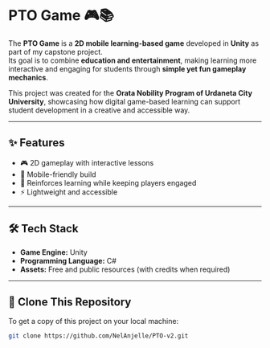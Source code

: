 # PTO Game 🎮📚
The **PTO Game** is a **2D mobile learning-based game** developed in **Unity** as part of my capstone project.  
Its goal is to combine **education and entertainment**, making learning more interactive and engaging for students through **simple yet fun gameplay mechanics**.  

This project was created for the **Orata Nobility Program of Urdaneta City University**, showcasing how digital game-based learning can support student development in a creative and accessible way.

---

## ✨ Features
- 🎮 2D gameplay with interactive lessons  
- 📱 Mobile-friendly build  
- 📖 Reinforces learning while keeping players engaged  
- ⚡ Lightweight and accessible  

---

## 🛠️ Tech Stack
- **Game Engine:** Unity  
- **Programming Language:** C#  
- **Assets:** Free and public resources (with credits when required)  

---

## 🚀 Clone This Repository

To get a copy of this project on your local machine:  

```bash
git clone https://github.com/NelAnjelle/PTO-v2.git
